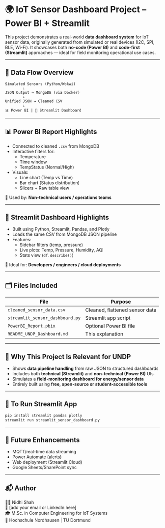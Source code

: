 
# 🌍 IoT Sensor Dashboard Project – Power BI + Streamlit

This project demonstrates a real-world **data dashboard system** for IoT sensor data, originally generated from simulated or real devices (I2C, SPI, BLE, Wi-Fi). It showcases both **no-code (Power BI)** and **code-first (Streamlit)** approaches — ideal for field monitoring operational use cases.

---

## 🔧 Data Flow Overview

```
Simulated Sensors (Python/Wokwi)
        ↓
JSON Output → MongoDB (via Docker)
        ↓
Unified JSON → Cleaned CSV
        ↓
📊 Power BI | 🧪 Streamlit Dashboard
```

---

## 📊 Power BI Report Highlights

- Connected to cleaned `.csv` from MongoDB
- Interactive filters for:
  - Temperature
  - Time window
  - TempStatus (Normal/High)
- Visuals:
  - Line chart (Temp vs Time)
  - Bar chart (Status distribution)
  - Slicers + Raw table view

📎 Used by: **Non-technical users / operations teams**

---

## 🧪 Streamlit Dashboard Highlights

- Built using Python, Streamlit, Pandas, and Plotly
- Loads the same CSV from MongoDB JSON pipeline
- Features:
  - Sidebar filters (temp, pressure)
  - Live plots: Temp, Pressure, Humidity, AQI
  - Stats view (`df.describe()`)

🎯 Ideal for: **Developers / engineers / cloud deployments**

---

## 🗂 Files Included

| File | Purpose |
|------|---------|
| `cleaned_sensor_data.csv` | Cleaned, flattened sensor data |
| `streamlit_sensor_dashboard.py` | Streamlit app script |
| `PowerBI_Report.pbix` | Optional Power BI file |
| `README_UNDP_Dashboard.md` | This explanation |

---

## 🧠 Why This Project Is Relevant for UNDP

- Shows **data pipeline handling** from raw JSON to structured dashboards
- Includes both **technical (Streamlit)** and **non-technical (Power BI)** UIs
- Simulates a **field-monitoring dashboard for energy/sensor data**
- Entirely built using **free, open-source or student-accessible tools**

---

## 🚀 To Run Streamlit App

```bash
pip install streamlit pandas plotly
streamlit run streamlit_sensor_dashboard.py
```

---

## 📍 Future Enhancements

- MQTT/real-time data streaming
- Power Automate (alerts)
- Web deployment (Streamlit Cloud)
- Google Sheets/SharePoint sync

---

## 📬 Author

👩‍💻 Nidhi Shah  
📧 [add your email or LinkedIn here]  
🎓 M.Sc. in Computer Engineering for IoT Systems  
🏢 Hochschule Nordhausen | TU Dortmund  
